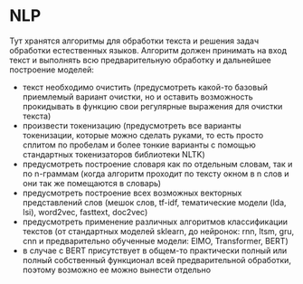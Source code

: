 # NLP
  Тут хранятся алгоритмы для обработки текста и решения задач обработки естественных языков. Алгоритм должен принимать на вход текст и выполнять всю предварительную обработку и дальнейшее построение моделей:
  - текст необходимо очистить (предусмотреть какой-то базовый приемлемый вариант очистки, но и оставить возможность прокидывать в функцию свои регулярные выражения для очистки текста)
  - произвести токенизацию (предусмотреть все варианты токенизации, которые можно сделать руками, то есть просто сплитом по пробелам и более тонкие варианты с помощью стандартных токенизаторов библиотеки NLTK)
  - предусмотреть построение словаря как по отдельным словам, так и по n-граммам (когда алгоритм проходит по тексту окном в n слов и они так же помещаются в словарь)
  - предусмотреть построение всех возможных векторных представлений слов (мешок слов, tf-idf, тематические модели (lda, lsi), word2vec, fasttext, doc2vec)
  - предусмотреть применение различных алгоритмов классификации текстов (от стандартных моделей sklearn, до нейронок: rnn, ltsm, gru, cnn  и предварительно обученные модели: ElMO, Transformer, BERT)
  - в случае с BERT присутствует в общем-то практически полный или полный собственный функционал всей предварительной обработки, поэтому возможно ее можно вынести отдельно
